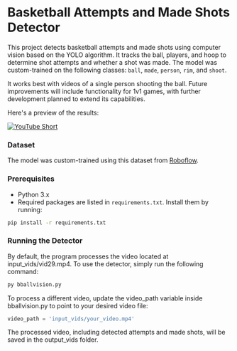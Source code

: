 # Basketball Attempts and Made Shots Detector

This project detects basketball attempts and made shots using computer vision based on the YOLO algorithm. It tracks the ball, players, and hoop to determine shot attempts and whether a shot was made. The model was custom-trained on the following classes: `ball`, `made`, `person`, `rim`, and `shoot`. 

It works best with videos of a single person shooting the ball. Future improvements will include functionality for 1v1 games, with further development planned to extend its capabilities.

Here's a preview of the results:

[![YouTube Short](https://img.youtube.com/vi/gpBg-aCNdEk/maxresdefault.jpg)](https://www.youtube.com/shorts/gpBg-aCNdEk)

### Dataset

The model was custom-trained using this dataset from [Roboflow](https://universe.roboflow.com/test-datset/basketball-bs0zc).

### Prerequisites
- Python 3.x
- Required packages are listed in `requirements.txt`. Install them by running:
```bash
pip install -r requirements.txt
```

### Running the Detector
By default, the program processes the video located at input_vids/vid29.mp4. To use the detector, simply run the following command:

``` bash
py bballvision.py
```
To process a different video, update the video_path variable inside bballvision.py to point to your desired video file:
``` python
video_path = 'input_vids/your_video.mp4'
```
The processed video, including detected attempts and made shots, will be saved in the output_vids folder.